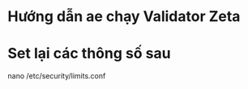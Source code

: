 # Hướng dẫn ae chạy Validator Zeta

# Set lại các thông số sau
 </code>nano /etc/security/limits.conf</code>
